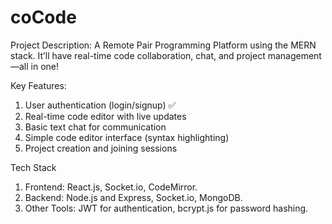 # coCode

Project Description:
A Remote Pair Programming Platform using the MERN stack.
It’ll have real-time code collaboration, chat, and project management—all in one!

Key Features:
1. User authentication (login/signup) ✅
2. Real-time code editor with live updates
3. Basic text chat for communication
4. Simple code editor interface (syntax highlighting)
5. Project creation and joining sessions
    
Tech Stack
1. Frontend:
    React.js, Socket.io, CodeMirror.
3. Backend:
    Node.js and Express, Socket.io, MongoDB.
5. Other Tools: JWT for authentication, bcrypt.js for password hashing.
